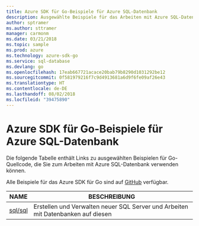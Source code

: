 ```yaml
---
title: Azure SDK für Go-Beispiele für Azure SQL-Datenbank
description: Ausgewählte Beispiele für das Arbeiten mit Azure SQL-Datenbank aus dem Azure SDK für Go
author: sptramer
ms.author: sttramer
manager: carmonm
ms.date: 03/21/2018
ms.topic: sample
ms.prod: azure
ms.technology: azure-sdk-go
ms.service: sql-database
ms.devlang: go
ms.openlocfilehash: 17eab667721acace20bab79b8290d1031292be12
ms.sourcegitcommit: 0f581979216f7c9d4913681a6d9f6fe09af26e43
ms.translationtype: HT
ms.contentlocale: de-DE
ms.lasthandoff: 08/02/2018
ms.locfileid: "39475890"
---
```

# <a name="azure-sdk-for-go-samples-for-azure-sql-database"></a>Azure SDK für Go-Beispiele für Azure SQL-Datenbank

Die folgende Tabelle enthält Links zu ausgewählten Beispielen für Go-Quellcode, die Sie zum Arbeiten mit Azure SQL-Datenbank verwenden können.

Alle Beispiele für das Azure SDK für Go sind auf [GitHub](https://github.com/Azure-Samples/azure-sdk-for-go-samples) verfügbar.

| NAME | BESCHREIBUNG |
|------|-------------|
| [sql/sql](https://github.com/Azure-Samples/azure-sdk-for-go-samples/blob/master/sql/sql.go) | Erstellen und Verwalten neuer SQL Server und Arbeiten mit Datenbanken auf diesen |

